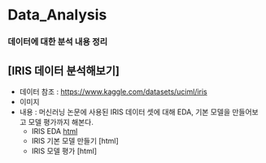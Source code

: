 # Data_Analysis
### 데이터에 대한 분석 내용 정리

## [IRIS 데이터 분석해보기]
 * 데이터 참조 : https://www.kaggle.com/datasets/uciml/iris
 * 이미지
 * 내용 : 머신러닝 논문에 사용된 IRIS 데이터 셋에 대해 EDA, 기본 모델을 만들어보고 모델 평가까지 해본다.
   * IRIS EDA [html](https://chanbyeol01.github.io/MyDataAnalysis_2022/IRIS_BASIC01.html)
   * IRIS 기본 모델 만들기 [html]
   * IRIS 모델 평가 [html]
